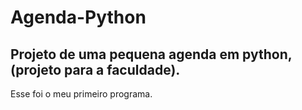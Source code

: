 # Agenda-Python

## Projeto de uma pequena agenda em python, (projeto para a faculdade).
Esse foi o meu primeiro programa.
